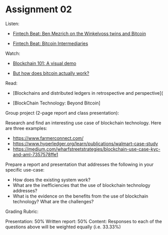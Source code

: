 # Assignment 02


Listen:

- [Fintech Beat: Ben Mezrich on the Winkelvoss twins and Bitcoin](https://podcasts.apple.com/us/podcast/fintech-beat/id1466867273?i=1000506581932)

 - [Fintech Beat: Bitcoin Intermediaries](https://podcasts.apple.com/us/podcast/fintech-beat/id1466867273?i=1000463893464)

Watch:

- [Blockchain 101: A visual demo](https://www.youtube.com/watch?v=_160oMzblY8)

- [But how does bitcoin actually work?](https://www.youtube.com/watch?v=bBC-nXj3Ng4)

Read:

- [Blockchains and distributed ledgers in retrospective and perspective](

- [BlockChain Technology: Beyond Bitcoin]


Group project (2-page report and class presentation): 

Research and find an interesting use case of blockchain technology.  Here are three examples:

- 	https://www.farmerconnect.com/
- 	https://www.hyperledger.org/learn/publications/walmart-case-study
-  https://medium.com/wharfstreetstrategies/blockchain-use-case-kyc-and-aml-7357578ffe1

Prepare a report and presentation that addresses the following in your specific use-case:

-  How does the existing system work?
-  What are the inefficiencies that the use of blockchain technology addresses?
-  What is the evidence on the benefits from the use of blockchain technology? What are the challenges?

Grading Rubric:

Presentation: 50%
Written report: 50%
Content: Responses to each of the questions above will be weighted equally (i.e. 33.33%)
